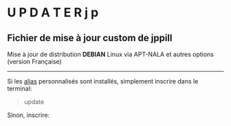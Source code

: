 # U P D A T E R j p
## Fichier de mise à jour custom de jppill
Mise à jour de distribution **DEBIAN** Linux via APT-NALA et autres options (version Française)
________________________________________
Si les [alias](https://github.com/jppill/Custom-scripts/tree/main/ALIAS) personnalisés sont installés, simplement inscrire dans le terminal:
> update

Sinon, inscrire:
>
